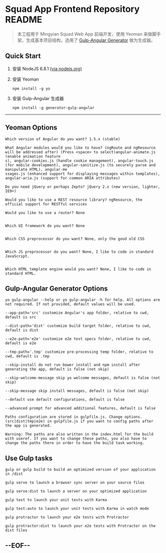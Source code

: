 Squad App Frontend Repository README
===

>本工程用于 Mingyian Squad Web App 前端开发，使用 Yeoman 来做脚手架，生成基本项目结构，选用了 [Gulp-Angular Generator](https://github.com/Swiip/generator-gulp-angular/blob/master/docs/user-guide.md) 做为生成器。


Quick Start
---

1. 安装 NodeJS 6.8.1 [(via nodejs.org)](https://nodejs.org/dist/v6.8.1/node-v6.8.1.pkg)
2. 安装 Yeoman

	`npm install -g yo`
3. 安装 Gulp-Angular 生成器
 
	`npm install -g generator-gulp-angular`

---
Yeoman Options
---

	Which version of Angular do you want? 1.5.x (stable) 
	
	What Angular modules would you like to have? (ngRoute and ngResource will be addressed after) (Press <space> to select)angular-animate.js (enable animation feature
	s), angular-cookies.js (handle cookie management), angular-touch.js (for mobile development), angular-sanitize.js (to securely parse and manipulate HTML), angular-me
	ssages.js (enhanced support for displaying messages within templates), angular-aria.js (support for common ARIA attributes) 
	
	Do you need jQuery or perhaps Zepto? jQuery 2.x (new version, lighter, IE9+)
	
	Would you like to use a REST resource library? ngResource, the official support for RESTful services
	
	Would you like to use a router? None
	
	
	Which UI framework do you want? None
	
	
	Which CSS preprocessor do you want? None, only the good old CSS
	
	
	Which JS preprocessor do you want? None, I like to code in standard JavaScript.
	
	
	Which HTML template engine would you want? None, I like to code in standard HTML.


Gulp-Angular Generator Options
---

	yo gulp-angular --help or yo gulp-angular -h for help. All options are not required. If not provided, default values will be used.
		
	--app-path='src' customize Angular's app folder, relative to cwd, default is src
	
	--dist-path='dist' customize build target folder, relative to cwd, default is dist
	
	--e2e-path='e2e' customize e2e test specs folder, relative to cwd, default is e2e
	
	--tmp-path='.tmp' customize pre-processing temp folder, relative to cwd, default is .tmp
	
	--skip-install do not run bower install and npm install after generating the app, default is false (not skip)
	
	--skip-welcome-message skip yo welcome messages, default is false (not skip)
	
	--skip-message skip install messages, default is false (not skip)
	
	--default use default configurations, default is false
	
	--advanced prompt for advanced additional features, default is false
	
	Paths configuration are stored in gulpfile.js. Change options.(src|dist|tmp|e2e) in gulpfile.js if you want to config paths after the app is generated. 
	
	Warning: The paths are also written in the index.html for the build with useref. If you want to change these paths, you also have to change the paths there in order to have the build task working.
	
Use Gulp tasks
---
	
	gulp or gulp build to build an optimized version of your application in /dist
	
	gulp serve to launch a browser sync server on your source files
	
	gulp serve:dist to launch a server on your optimized application 
	
	gulp test to launch your unit tests with Karma
	
	gulp test:auto to launch your unit tests with Karma in watch mode
	
	gulp protractor to launch your e2e tests with Protractor
	
	gulp protractor:dist to launch your e2e tests with Protractor on the dist files

--EOF--
---